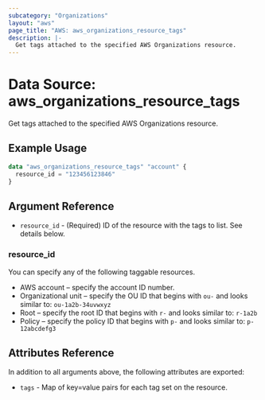 ```yaml
---
subcategory: "Organizations"
layout: "aws"
page_title: "AWS: aws_organizations_resource_tags"
description: |-
  Get tags attached to the specified AWS Organizations resource.
---
```


# Data Source: aws_organizations_resource_tags
Get tags attached to the specified AWS Organizations resource.

## Example Usage

```terraform
data "aws_organizations_resource_tags" "account" {
  resource_id = "123456123846"
}
```

## Argument Reference

* `resource_id` - (Required) ID of the resource with the tags to list. See details below.

### resource_id

You can specify any of the following taggable resources.

* AWS account – specify the account ID number.
* Organizational unit – specify the OU ID that begins with `ou-` and looks similar to: `ou-1a2b-34uvwxyz`
* Root – specify the root ID that begins with `r-` and looks similar to: `r-1a2b`
* Policy – specify the policy ID that begins with `p-` and looks similar to: `p-12abcdefg3`

## Attributes Reference

In addition to all arguments above, the following attributes are exported:

* `tags` - Map of key=value pairs for each tag set on the resource.
